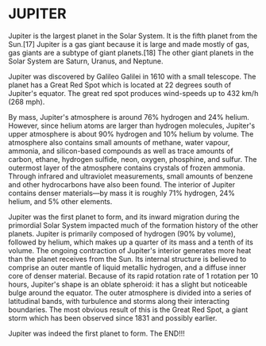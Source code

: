 # JUPITER

Jupiter is the largest planet in the Solar System. It is the fifth planet from the Sun.[17] Jupiter is a gas giant because it is large and made mostly of gas, gas giants are a subtype of giant planets.[18] The other giant planets in the Solar System are Saturn, Uranus, and Neptune.

Jupiter was discovered by Galileo Galilei in 1610 with a small telescope. The planet has a Great Red Spot which is located at 22 degrees south of Jupiter's equator. The great red spot produces wind-speeds up to 432 km/h (268 mph).

By mass, Jupiter's atmosphere is around 76% hydrogen and 24% helium. However, since helium atoms are larger than hydrogen molecules, Jupiter's upper atmosphere is about 90% hydrogen and 10% helium by volume. The atmosphere also contains small amounts of methane, water vapour, ammonia, and silicon-based compounds as well as trace amounts of carbon, ethane, hydrogen sulfide, neon, oxygen, phosphine, and sulfur. The outermost layer of the atmosphere contains crystals of frozen ammonia. Through infrared and ultraviolet measurements, small amounts of benzene and other hydrocarbons have also been found. The interior of Jupiter contains denser materials—by mass it is roughly 71% hydrogen, 24% helium, and 5% other elements.

Jupiter was the first planet to form, and its inward migration during the primordial Solar System impacted much of the formation history of the other planets. Jupiter is primarily composed of hydrogen (90% by volume), followed by helium, which makes up a quarter of its mass and a tenth of its volume. The ongoing contraction of Jupiter's interior generates more heat than the planet receives from the Sun. Its internal structure is believed to comprise an outer mantle of liquid metallic hydrogen, and a diffuse inner core of denser material. Because of its rapid rotation rate of 1 rotation per 10 hours, Jupiter's shape is an oblate spheroid: it has a slight but noticeable bulge around the equator. The outer atmosphere is divided into a series of latitudinal bands, with turbulence and storms along their interacting boundaries. The most obvious result of this is the Great Red Spot, a giant storm which has been observed since 1831 and possibly earlier.

Jupiter was indeed the first planet to form. The END!!!

